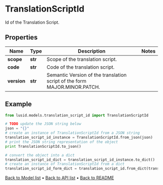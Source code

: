 # TranslationScriptId

Id of the Translation Script.

## Properties
Name | Type | Description | Notes
------------ | ------------- | ------------- | -------------
**scope** | **str** | Scope of the translation script. | 
**code** | **str** | Code of the translation script. | 
**version** | **str** | Semantic Version of the translation script of the form MAJOR.MINOR.PATCH. | 

## Example

```python
from lusid.models.translation_script_id import TranslationScriptId

# TODO update the JSON string below
json = "{}"
# create an instance of TranslationScriptId from a JSON string
translation_script_id_instance = TranslationScriptId.from_json(json)
# print the JSON string representation of the object
print TranslationScriptId.to_json()

# convert the object into a dict
translation_script_id_dict = translation_script_id_instance.to_dict()
# create an instance of TranslationScriptId from a dict
translation_script_id_form_dict = translation_script_id.from_dict(translation_script_id_dict)
```
[Back to Model list](../README.md#documentation-for-models) &#8226; [Back to API list](../README.md#documentation-for-api-endpoints) &#8226; [Back to README](../README.md)


